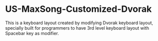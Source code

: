 # US-MaxSong-Customized-Dvorak
This is a keyboard layout created by modifying Dvorak keyboard layout, specially built for programmers to have 3rd level keyboard layout with Spacebar key as modifier.
